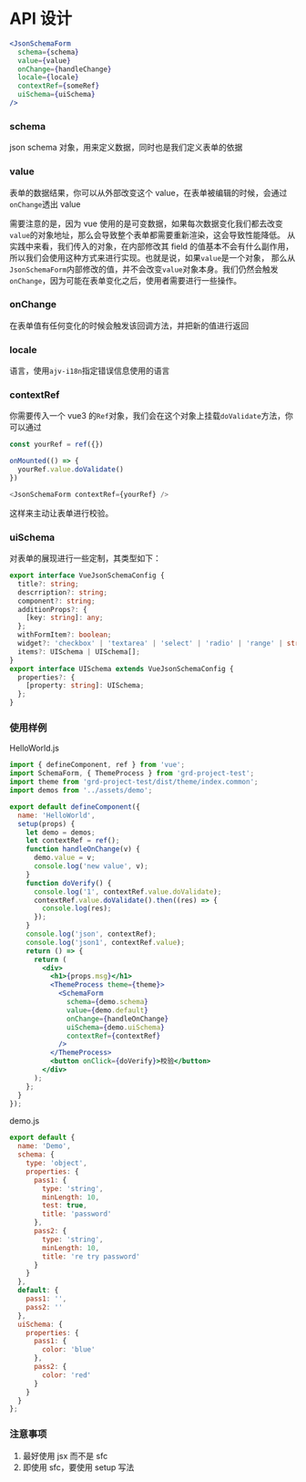 # API 设计

```jsx
<JsonSchemaForm
  schema={schema}
  value={value}
  onChange={handleChange}
  locale={locale}
  contextRef={someRef}
  uiSchema={uiSchema}
/>
```

### schema

json schema 对象，用来定义数据，同时也是我们定义表单的依据

### value

表单的数据结果，你可以从外部改变这个 value，在表单被编辑的时候，会通过`onChange`透出 value

需要注意的是，因为 vue 使用的是可变数据，如果每次数据变化我们都去改变`value`的对象地址，那么会导致整个表单都需要重新渲染，这会导致性能降低。
从实践中来看，我们传入的对象，在内部修改其 field 的值基本不会有什么副作用，所以我们会使用这种方式来进行实现。也就是说，如果`value`是一个对象，
那么从`JsonSchemaForm`内部修改的值，并不会改变`value`对象本身。我们仍然会触发`onChange`，因为可能在表单变化之后，使用者需要进行一些操作。

### onChange

在表单值有任何变化的时候会触发该回调方法，并把新的值进行返回

### locale

语言，使用`ajv-i18n`指定错误信息使用的语言

### contextRef

你需要传入一个 vue3 的`Ref`对象，我们会在这个对象上挂载`doValidate`方法，你可以通过

```ts
const yourRef = ref({})

onMounted(() => {
  yourRef.value.doValidate()
})

<JsonSchemaForm contextRef={yourRef} />
```

这样来主动让表单进行校验。

### uiSchema

对表单的展现进行一些定制，其类型如下：

```ts
export interface VueJsonSchemaConfig {
  title?: string;
  descrription?: string;
  component?: string;
  additionProps?: {
    [key: string]: any;
  };
  withFormItem?: boolean;
  widget?: 'checkbox' | 'textarea' | 'select' | 'radio' | 'range' | string;
  items?: UISchema | UISchema[];
}
export interface UISchema extends VueJsonSchemaConfig {
  properties?: {
    [property: string]: UISchema;
  };
}
```

### 使用样例

HelloWorld.js

```jsx
import { defineComponent, ref } from 'vue';
import SchemaForm, { ThemeProcess } from 'grd-project-test';
import theme from 'grd-project-test/dist/theme/index.common';
import demos from '../assets/demo';

export default defineComponent({
  name: 'HelloWorld',
  setup(props) {
    let demo = demos;
    let contextRef = ref();
    function handleOnChange(v) {
      demo.value = v;
      console.log('new value', v);
    }
    function doVerify() {
      console.log('1', contextRef.value.doValidate);
      contextRef.value.doValidate().then((res) => {
        console.log(res);
      });
    }
    console.log('json', contextRef);
    console.log('json1', contextRef.value);
    return () => {
      return (
        <div>
          <h1>{props.msg}</h1>
          <ThemeProcess theme={theme}>
            <SchemaForm
              schema={demo.schema}
              value={demo.default}
              onChange={handleOnChange}
              uiSchema={demo.uiSchema}
              contextRef={contextRef}
            />
          </ThemeProcess>
          <button onClick={doVerify}>校验</button>
        </div>
      );
    };
  }
});
```

demo.js

```js
export default {
  name: 'Demo',
  schema: {
    type: 'object',
    properties: {
      pass1: {
        type: 'string',
        minLength: 10,
        test: true,
        title: 'password'
      },
      pass2: {
        type: 'string',
        minLength: 10,
        title: 're try password'
      }
    }
  },
  default: {
    pass1: '',
    pass2: ''
  },
  uiSchema: {
    properties: {
      pass1: {
        color: 'blue'
      },
      pass2: {
        color: 'red'
      }
    }
  }
};
```

### 注意事项

1. 最好使用 jsx 而不是 sfc
2. 即使用 sfc，要使用 setup 写法

